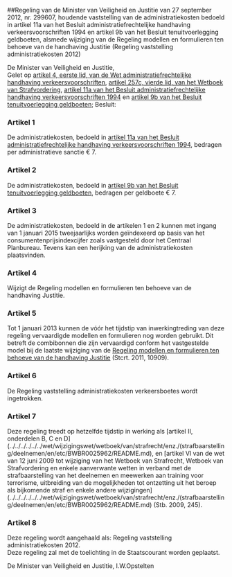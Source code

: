 <meta http-equiv='Content-Type' content='text/html; charset=utf-8' />

##Regeling van de Minister van Veiligheid en Justitie van 27 september 2012, nr. 299607, houdende vaststelling van de administratiekosten bedoeld in artikel 11a van het Besluit administratiefrechtelijke handhaving verkeersvoorschriften 1994 en artikel 9b van het Besluit tenuitvoerlegging geldboeten, alsmede wijziging van de Regeling modellen en formulieren ten behoeve van de handhaving Justitie (Regeling vaststelling administratiekosten 2012)

De Minister van Veiligheid en Justitie,  
Gelet op [artikel 4, eerste lid, van de Wet administratiefrechtelijke handhaving verkeersvoorschriften](../../../../../../wet/wet/mulder/BWBR0004581/README.md), [artikel 257c, vierde lid, van het Wetboek van Strafvordering](../../../../../../wet/wet/van/15/januari/1921/BWBR0001903/README.md), [artikel 11a van het Besluit administratiefrechtelijke handhaving verkeersvoorschriften 1994](../../../../../../AMvB/besluit/administratiefrechtelijke/handhaving/verkeersvoorschriften/1994/BWBR0006847/README.md) en [artikel 9b van het Besluit tenuitvoerlegging geldboeten](../../../../../../AMvB/besluit/tenuitvoerlegging/geldboeten/BWBR0006717/README.md);
Besluit:    

### Artikel  1  

De administratiekosten, bedoeld in [artikel 11a van het Besluit administratiefrechtelijke handhaving verkeersvoorschriften 1994](../../../../../../AMvB/besluit/administratiefrechtelijke/handhaving/verkeersvoorschriften/1994/BWBR0006847/README.md), bedragen per administratieve sanctie € 7.  

### Artikel  2  

De administratiekosten, bedoeld in [artikel 9b van het Besluit tenuitvoerlegging geldboeten](../../../../../../AMvB/besluit/tenuitvoerlegging/geldboeten/BWBR0006717/README.md), bedragen per geldboete € 7.  

### Artikel  3  

De administratiekosten, bedoeld in de artikelen 1 en 2 kunnen met ingang van 1 januari 2015 tweejaarlijks worden geïndexeerd op basis van het consumentenprijsindexcijfer zoals vastgesteld door het Centraal Planbureau. Tevens kan een herijking van de administratiekosten plaatsvinden.  

### Artikel  4  

Wijzigt de Regeling modellen en formulieren ten behoeve van de handhaving Justitie.   

### Artikel  5  

Tot 1 januari 2013 kunnen de vóór het tijdstip van inwerkingtreding van deze regeling vervaardigde modellen en formulieren nog worden gebruikt. Dit betreft de combibonnen die zijn vervaardigd conform het vastgestelde model bij de laatste wijziging van de [Regeling modellen en formulieren ten behoeve van de handhaving Justitie](../../../../../../ministeriele-regeling/regeling/modellen/en/formulieren/ten/behoeve/van/de/handhaving/justitie/BWBR0013829/README.md) (Stcrt. 2011, 10909).  

### Artikel  6  

De Regeling vaststelling administratiekosten verkeersboetes wordt ingetrokken.  

### Artikel  7  

Deze regeling treedt op hetzelfde tijdstip in werking als [artikel II, onderdelen B, C en D](../../../../../../wet/wijzigingswet/wetboek/van/strafrecht/enz./(strafbaarstelling/deelnemen/en/etc/BWBR0025962/README.md), en [artikel VI van de wet van 12 juni 2009 tot wijziging van het Wetboek van Strafrecht, Wetboek van Strafvordering en enkele aanverwante wetten in verband met de strafbaarstelling van het deelnemen en meewerken aan training voor terrorisme, uitbreiding van de mogelijkheden tot ontzetting uit het beroep als bijkomende straf en enkele andere wijzigingen](../../../../../../wet/wijzigingswet/wetboek/van/strafrecht/enz./(strafbaarstelling/deelnemen/en/etc/BWBR0025962/README.md) (Stb. 2009, 245).  

### Artikel  8  

Deze regeling wordt aangehaald als: Regeling vaststelling administratiekosten 2012.  
Deze regeling zal met de toelichting in de Staatscourant worden geplaatst.  

De 
Minister van Veiligheid en Justitie, 
I.W.Opstelten   
